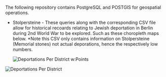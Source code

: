 The following repository contains PostgreSQL and POSTGIS for geospatial operations. 

- Stolpersteine -
  These queries along with the corresponding CSV file allow for historical recoards relating to Jewish deportation in Berlin during 2nd World War to be explored.
  Such as these choropleth maps below. *Note this CSV only contains information on Stolpersteine (Memorial stones) not actual deporations, hence the respectively low numbers. 
  

  ![Deportations Per District w:Points](https://github.com/user-attachments/assets/856a3ba3-339a-4f21-aeaf-3ede2ae5fd28)

![Deportations Per District](https://github.com/user-attachments/assets/f0ffb496-ea77-49bd-ae23-22cceb4addb1)
